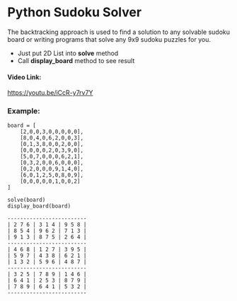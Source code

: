 # Python Sudoku Solver
The backtracking approach is used to find a solution to any solvable sudoku board or writing programs that solve any 9x9 sudoku puzzles for you.
- Just put 2D List into **solve** method
- Call **display_board** method to see result
#### Video Link:
https://youtu.be/iCcR-y7rv7Y

### Example:
```
board = [
    [2,0,0,3,0,0,0,0,0],
    [8,0,4,0,6,2,0,0,3],
    [0,1,3,8,0,0,2,0,0],
    [0,0,0,0,2,0,3,9,0],
    [5,0,7,0,0,0,6,2,1],
    [0,3,2,0,0,6,0,0,0],
    [0,2,0,0,0,9,1,4,0],
    [6,0,1,2,5,0,8,0,9],
    [0,0,0,0,0,1,0,0,2]
]

solve(board)
display_board(board)

-------------------------
| 2 7 6 | 3 1 4 | 9 5 8 |
| 8 5 4 | 9 6 2 | 7 1 3 |
| 9 1 3 | 8 7 5 | 2 6 4 |
-------------------------
| 4 6 8 | 1 2 7 | 3 9 5 |
| 5 9 7 | 4 3 8 | 6 2 1 |
| 1 3 2 | 5 9 6 | 4 8 7 |
-------------------------
| 3 2 5 | 7 8 9 | 1 4 6 |
| 6 4 1 | 2 5 3 | 8 7 9 |
| 7 8 9 | 6 4 1 | 5 3 2 |
------------------------- 
```
